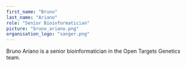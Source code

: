 ```yaml
---
first_name: "Bruno"
last_name: "Ariano"
role: "Senior Bioinformatician"
picture: "bruno_ariano.png"
organisation_logo: "sanger.png"
---
```

Bruno Ariano is a senior bioinformatician in the Open Targets Genetics team. 
